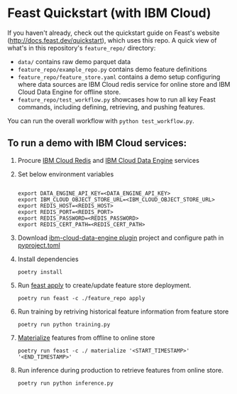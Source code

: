 # Feast Quickstart (with IBM Cloud)
If you haven't already, check out the quickstart guide on Feast's website (http://docs.feast.dev/quickstart), which 
uses this repo. A quick view of what's in this repository's `feature_repo/` directory:

* `data/` contains raw demo parquet data
* `feature_repo/example_repo.py` contains demo feature definitions
* `feature_repo/feature_store.yaml` contains a demo setup configuring where data sources are IBM Cloud redis service for online store and IBM Cloud Data Engine for offline store.
* `feature_repo/test_workflow.py` showcases how to run all key Feast commands, including defining, retrieving, and pushing features. 

You can run the overall workflow with `python test_workflow.py`.

## To run a demo with IBM Cloud services:

1. Procure [IBM Cloud Redis](https://www.ibm.com/cloud/databases-for-redis) and [IBM Cloud Data Engine](https://www.ibm.com/cloud/data-engine) services
2. Set below environment variables
   ```
   
   export DATA_ENGINE_API_KEY=<DATA_ENGINE_API_KEY>
   export IBM_CLOUD_OBJECT_STORE_URL=<IBM_CLOUD_OBJECT_STORE_URL>
   export REDIS_HOST=<REDIS_HOST>
   export REDIS_PORT=<REDIS_PORT>
   export REDIS_PASSWORD=<REDIS_PASSWORD>
   export REDIS_CERT_PATH=<REDIS_CERT_PATH>
   ```
3. Download [ibm-cloud-data-engine plugin](https://github.com/IBM/feast-ibm) project and configure path in [pyproject.toml](https://github.com/IBM/feast-ibm-quickstart/blob/main/pyproject.toml)
4. Install dependencies
   
   ```
   poetry install
   ```
4. Run [feast apply](https://docs.feast.dev/reference/feast-cli-commands#apply) to create/update feature store deployment.
   ```
   poetry run feast -c ./feature_repo apply
   ```
5. Run training by retriving historical feature information from feature store
   ```
   poetry run python training.py
   ```
6. [Materialize](https://docs.feast.dev/reference/feast-cli-commands#materialize) features from offline to online store
   ```
   poetry run feast -c ./ materialize '<START_TIMESTAMP>'  '<END_TIMESTAMP>'
   ```
7. Run inference during production to retrieve features from online store.
   ```
   poetry run python inference.py
   ```
